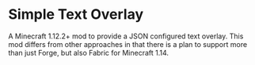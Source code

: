 # Simple Text Overlay

A Minecraft 1.12.2+ mod to provide a JSON configured text overlay. This mod differs from other approaches in that there is a plan to support more than just Forge, but also Fabric for Minecraft 1.14.
